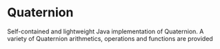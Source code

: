 # Quaternion
Self-contained and lightweight Java implementation of Quaternion. A variety of Quaternion arithmetics, operations and functions are provided
